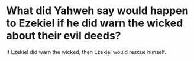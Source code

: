 # What did Yahweh say would happen to Ezekiel if he did warn the wicked about their evil deeds?

If Ezekiel did warn the wicked, then Ezekiel would rescue himself.
